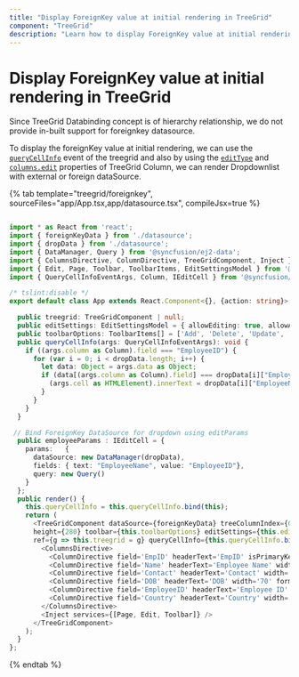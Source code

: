 ```yaml
---
title: "Display ForeignKey value at initial rendering in TreeGrid"
component: "TreeGrid"
description: "Learn how to display ForeignKey value at initial rendering in TreeGrid."
---
```


# Display ForeignKey value at initial rendering in TreeGrid

Since TreeGrid Databinding concept is of hierarchy relationship, we do not provide in-built support for foreignkey datasource.

To display the foreignKey value at initial rendering, we can use the [`queryCellInfo`](../api/treegrid/#querycellinfo) event of the treegrid and also by using the [`editType`](../api/treegrid/column/#edittype) and [`columns.edit`](../api/treegrid/column/#edit) properties of TreeGrid Column, we can render Dropdownlist with external or foreign dataSource.

{% tab template="treegrid/foreignkey", sourceFiles="app/App.tsx,app/datasource.tsx", compileJsx=true %}

```typescript

import * as React from 'react';
import { foreignKeyData } from './datasource';
import { dropData } from './datasource';
import { DataManager, Query } from '@syncfusion/ej2-data';
import { ColumnsDirective, ColumnDirective, TreeGridComponent, Inject } from '@syncfusion/ej2-react-treegrid';
import { Edit, Page, Toolbar, ToolbarItems, EditSettingsModel } from '@syncfusion/ej2-react-treegrid';
import { QueryCellInfoEventArgs, Column, IEditCell } from '@syncfusion/ej2-react-grids';

/* tslint:disable */
export default class App extends React.Component<{}, {action: string}> {

  public treegrid: TreeGridComponent | null;
  public editSettings: EditSettingsModel = { allowEditing: true, allowAdding: true, allowDeleting: true, mode: 'Cell' };
  public toolbarOptions: ToolbarItems[] = ['Add', 'Delete', 'Update', 'Cancel'];
  public queryCellInfo(args: QueryCellInfoEventArgs): void {
    if ((args.column as Column).field === "EmployeeID") {
      for (var i = 0; i < dropData.length; i++) {
        let data: Object = args.data as Object;
        if (data[(args.column as Column).field] === dropData[i]["EmployeeID"]) {
          (args.cell as HTMLElement).innerText = dropData[i]["EmployeeName"]; // assign the foreignkey field value to the innertext
        }
      }
    }
  }

 // Bind ForeignKey DataSource for dropdown using editParams
  public employeeParams : IEditCell = {
    params:   {
      dataSource: new DataManager(dropData),
      fields: { text: "EmployeeName", value: "EmployeeID"},
      query: new Query()
    }
  };
  public render() {
    this.queryCellInfo = this.queryCellInfo.bind(this);
    return (
      <TreeGridComponent dataSource={foreignKeyData} treeColumnIndex={0} childMapping='Children'
      height={280} toolbar={this.toolbarOptions} editSettings={this.editSettings}
      ref={g => this.treegrid = g} queryCellInfo={this.queryCellInfo.bind(this)}>
        <ColumnsDirective>
          <ColumnDirective field='EmpID' headerText='EmpID' isPrimaryKey={true} width='70'></ColumnDirective>
          <ColumnDirective field='Name' headerText='Employee Name' width='70' isPrimaryKey={true}></ColumnDirective>
          <ColumnDirective field='Contact' headerText='Contact' width='90' textAlign='Right' />
          <ColumnDirective field='DOB' headerText='DOB' width='70' format='yMd' textAlign='Right' editType='datepickeredit'></ColumnDirective>
          <ColumnDirective field='EmployeeID' headerText='Employee ID' width='70' editType='dropdownedit' edit={this.employeeParams}></ColumnDirective>
          <ColumnDirective field='Country' headerText='Country' width='90' textAlign='Right' />
        </ColumnsDirective>
        <Inject services={[Page, Edit, Toolbar]} />
      </TreeGridComponent>
    );
  }
};
```

{% endtab %}